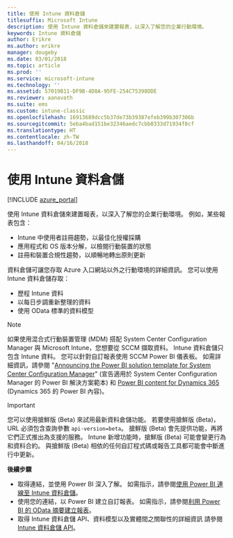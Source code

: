 ```yaml
---
title: 使用 Intune 資料倉儲
titlesuffix: Microsoft Intune
description: 使用 Intune 資料倉儲來建置報表，以深入了解您的企業行動環境。
keywords: Intune 資料倉儲
author: Erikre
ms.author: erikre
manager: dougeby
ms.date: 03/01/2018
ms.topic: article
ms.prod: ''
ms.service: microsoft-intune
ms.technology: ''
ms.assetid: 57019B11-DF9B-4D8A-95FE-254C75398DDE
ms.reviewer: aanavath
ms.suite: ems
ms.custom: intune-classic
ms.openlocfilehash: 16913689dcc5b37de73b39387efeb399b307306b
ms.sourcegitcommit: 5eba4bad151be32346aedc7cbb0333d71934f8cf
ms.translationtype: HT
ms.contentlocale: zh-TW
ms.lasthandoff: 04/16/2018
---
```

# <a name="use-the-intune-data-warehouse"></a>使用 Intune 資料倉儲

[!INCLUDE [azure_portal](./includes/azure_portal.md)]

使用 Intune 資料倉儲來建置報表，以深入了解您的企業行動環境。 例如，某些報表包含：
-   Intune 中使用者註冊趨勢，以最佳化授權採購
-   應用程式和 OS 版本分解，以檢閱行動裝置的狀態
-   註冊和裝置合規性趨勢，以順暢地轉出原則更新

資料倉儲可讓您存取 Azure 入口網站以外之行動環境的詳細資訊。 您可以使用 Intune 資料倉儲存取：

  -  歷程 Intune 資料
  -  以每日步調重新整理的資料
  -  使用 OData 標準的資料模型

> [!Note]
> 如果使用混合式行動裝置管理 (MDM) 搭配 System Center Configuration Manager 與 Microsoft Intune，您想要從 SCCM 擷取資料。 Intune 資料倉儲只包含 Intune 資料。 您可以針對自訂報表使用 SCCM Power BI 儀表板。 如需詳細資訊，請參閱 "[Announcing the Power BI solution template for System Center Configuration Manager]( https://powerbi.microsoft.com/blog/sccm-solution-template)" (宣告適用於 System Center Configuration Manager 的 Power BI 解決方案範本) 和 [Power BI content for Dynamics 365](https://docs.microsoft.com/dynamics365/unified-operations/dev-itpro/analytics/power-bi-home-page) (Dynamics 365 的 Power BI 內容)。


> [!Important]  
> 您可以使用搶鮮版 (Beta) 來試用最新資料倉儲功能。 若要使用搶鮮版 (Beta)，URL 必須包含查詢參數 `api-version=beta`。 搶鮮版 (Beta) 會先提供功能，再將它們正式推出為支援的服務。 Intune 新增功能時，搶鮮版 (Beta) 可能會變更行為和資料合約。 與搶鮮版 (Beta) 相依的任何自訂程式碼或報告工具都可能會中斷進行中更新。

**後續步驟**

- 取得連結，並使用 Power BI 深入了解。 如需指示，請參閱[使用 Power BI 連線至 Intune 資料倉儲](reports-proc-get-a-link-powerbi.md)。
- 使用您的連結，以 Power BI 建立自訂報表。 如需指示，請參閱[利用 Power BI 的 OData 摘要建立報表](reports-proc-create-with-odata.md)。
- 取得 Intune 資料倉儲 API、資料模型以及實體間之關聯性的詳細資訊<!-- , and an example of creating a custom client to retrieve data,--> 請參閱 [Intune 資料倉儲 API](reports-nav-intune-data-warehouse.md)。
